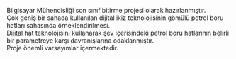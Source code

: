 Bilgisayar Mühendisliği son sınıf bitirme projesi olarak hazırlanmıştır.<br>
Çok geniş bir sahada kullanılan dijital ikiz teknolojisinin gömülü petrol
boru hatları sahasında örneklendirilmesi.<br>
Dijital hat teknolojisini kullanarak şev içerisindeki petrol boru hatlarının belirli bir parametreye karşı davranışlarına odaklanmıştır.<br>
Proje önemli varsayımlar içermektedir.<br>

